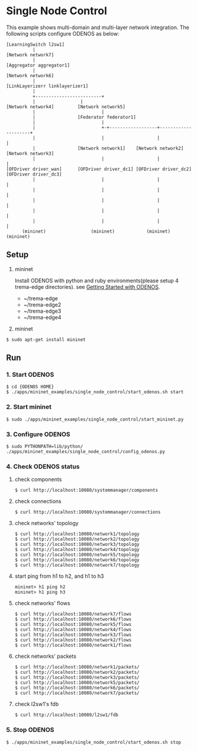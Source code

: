 # Single Node Control

This example shows multi-domain and multi-layer network integration.
The following scripts configure ODENOS as below:

```
[LearningSwitch l2sw1]
          |
[Network network7]
          |
[Aggregator aggregator1]
          |
[Network network6]
          |
[LinkLayerizerr linklayerizer1]
          |
          +-------------------------+
          |	  	            |
[Network network4]         [Network network5]
          |                         |
          |                [Federator federator1]
          |                         |
          |                         +-+------------------+---------------------+
          |                         |                    |                     |
          |                [Network network1]    [Network network2]    [Network network3]
          |                         |                    |                     |
[OFDriver driver_wan]      [OFDriver driver_dc1] [OFDriver driver_dc2] [OFDriver driver_dc3]
          |                         |                    |                     |
          |                         |                    |                     |
          |                         |                    |                     |
          |                         |                    |                     |
          |                         |                    |                     |
      (mininet)                 (mininet)            (mininet)             (mininet)
```


## Setup

1. mininet

   Install ODENOS with python and ruby environments(please setup 4 trema-edge directories).
   see [Getting Started with ODENOS](https://github.com/o3project/odenos/blob/master/doc/QUICKSTART.md).
     * ~/trema-edge
     * ~/trema-edge2
     * ~/trema-edge3
     * ~/trema-edge4

2. mininet

```
$ sudo apt-get install mininet
```


## Run

### 1. Start ODENOS

```
$ cd {ODENOS HOME}
$ ./apps/mininet_examples/single_node_control/start_odenos.sh start
```

### 2. Start mininet

```
$ sudo ./apps/mininet_examples/single_node_control/start_mininet.py
```

### 3. Configure ODENOS

```
$ sudo PYTHONPATH=lib/python/ ./apps/mininet_examples/single_node_control/config_odenos.py
```

### 4. Check ODENOS status

1. check components

   ```
   $ curl http://localhost:10080/systemmanager/components
   ```

2. check connections

   ```
   $ curl http://localhost:10080/systemmanager/connections
   ```

3. check networks' topology

   ```
   $ curl http://localhost:10080/network1/topology
   $ curl http://localhost:10080/network2/topology
   $ curl http://localhost:10080/network3/topology
   $ curl http://localhost:10080/network4/topology
   $ curl http://localhost:10080/network5/topology
   $ curl http://localhost:10080/network6/topology
   $ curl http://localhost:10080/network7/topology
   ```

4. start ping from h1 to h2, and h1 to h3

   ```
   mininet> h1 ping h2
   mininet> h1 ping h3
   ```

5. check networks' flows

   ```
   $ curl http://localhost:10080/network7/flows
   $ curl http://localhost:10080/network6/flows
   $ curl http://localhost:10080/network5/flows
   $ curl http://localhost:10080/network4/flows
   $ curl http://localhost:10080/network3/flows
   $ curl http://localhost:10080/network2/flows
   $ curl http://localhost:10080/network1/flows
   ```

6. check networks' packets

   ```
   $ curl http://localhost:10080/network1/packets/
   $ curl http://localhost:10080/network2/packets/
   $ curl http://localhost:10080/network3/packets/
   $ curl http://localhost:10080/network5/packets/
   $ curl http://localhost:10080/network6/packets/
   $ curl http://localhost:10080/network7/packets/
   ```

7. check l2sw1's fdb

   ```
   $ curl http://localhost:10080/l2sw1/fdb
   ```


### 5. Stop ODENOS

```
$ ./apps/mininet_examples/single_node_control/start_odenos.sh stop
```

